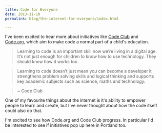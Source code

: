```yaml
---
title: Code for Everyone
date: 2013-11-10
permalink: blog/the-internet-for-everyone/index.html

---
```


I've been excited to hear more about initiatives like [Code Club](https://www.codeclub.org.uk/) and [Code.org](http://code.org/), which aim to make code a normal part of a child's education.

<!-- excerpt -->

> Learning to code is an important skill now we’re living in a digital age. It’s not just enough for children to know how to use technology. They should know how it works too.

> Learning to code doesn’t just mean you can become a developer it strengthens problem solving skills and logical thinking and supports key academic subjects such as science, maths and technology.

> ~ Code Club

One of my favourite things about the internet is it's ability to empower people to learn and create, but I've never thought about how the code itself could also do that.

I'm excited to see how Code.org and Code Club progress. In particular I'd be interested to see if initiatives pop up here in Portland too.
